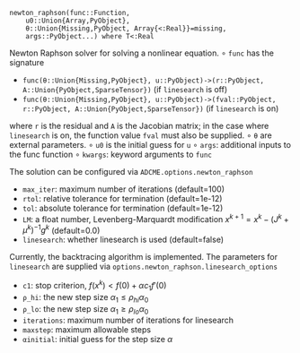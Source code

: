 ```
newton_raphson(func::Function, 
    u0::Union{Array,PyObject}, 
    θ::Union{Missing,PyObject, Array{<:Real}}=missing,
    args::PyObject...) where T<:Real
```

Newton Raphson solver for solving a nonlinear equation.  ∘ `func` has the signature 

  * `func(θ::Union{Missing,PyObject}, u::PyObject)->(r::PyObject, A::Union{PyObject,SparseTensor})` (if `linesearch` is off)
  * `func(θ::Union{Missing,PyObject}, u::PyObject)->(fval::PyObject, r::PyObject, A::Union{PyObject,SparseTensor})` (if `linesearch` is on)

where `r` is the residual and `A` is the Jacobian matrix; in the case where `linesearch` is on, the function value `fval` must also be supplied. ∘ `θ` are external parameters. ∘ `u0` is the initial guess for `u` ∘ `args`: additional inputs to the func function  ∘ `kwargs`: keyword arguments to `func`

The solution can be configured via `ADCME.options.newton_raphson`

  * `max_iter`: maximum number of iterations (default=100)
  * `rtol`: relative tolerance for termination (default=1e-12)
  * `tol`: absolute tolerance for termination (default=1e-12)
  * `LM`: a float number, Levenberg-Marquardt modification $x^{k+1} = x^k - (J^k + \mu^k)^{-1}g^k$ (default=0.0)
  * `linesearch`: whether linesearch is used (default=false)

Currently, the backtracing algorithm is implemented. The parameters for `linesearch` are supplied via `options.newton_raphson.linesearch_options`

  * `c1`: stop criterion, $f(x^k) < f(0) + \alpha c_1  f'(0)$
  * `ρ_hi`: the new step size $\alpha_1\leq \rho_{hi}\alpha_0$
  * `ρ_lo`: the new step size $\alpha_1\geq \rho_{lo}\alpha_0$
  * `iterations`: maximum number of iterations for linesearch
  * `maxstep`: maximum allowable steps
  * `αinitial`: initial guess for the step size $\alpha$

